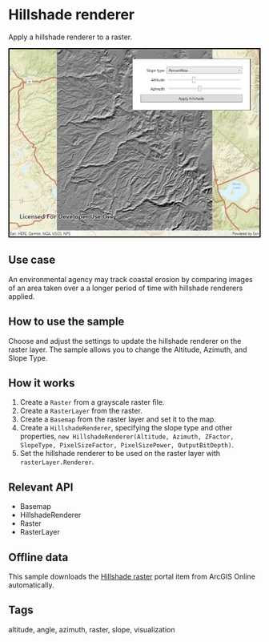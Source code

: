 # Hillshade renderer

Apply a hillshade renderer to a raster.

![Image of hillshade renderer](RasterHillshade.jpg)

## Use case

An environmental agency may track coastal erosion by comparing images of an area taken over a a longer period of time with hillshade renderers applied.

## How to use the sample

Choose and adjust the settings to update the hillshade renderer on the raster layer. The sample allows you to change the Altitude, Azimuth, and Slope Type.

## How it works

1. Create a `Raster` from a grayscale raster file.
2. Create a `RasterLayer` from the raster.
3. Create a `Basemap` from the raster layer and set it to the map.
4. Create a `HillshadeRenderer`, specifying the slope type and other properties, `new HillshadeRenderer(Altitude, Azimuth, ZFactor, SlopeType, PixelSizeFactor, PixelSizePower, OutputBitDepth)`.
5. Set the hillshade renderer to be used on the raster layer with `rasterLayer.Renderer`.

## Relevant API

* Basemap
* HillshadeRenderer
* Raster
* RasterLayer

## Offline data

This sample downloads the [Hillshade raster](https://arcgis.com/home/item.html?id=ae9739163a76437ea02482e1a807b806) portal item from ArcGIS Online automatically.

## Tags

altitude, angle, azimuth, raster, slope, visualization
